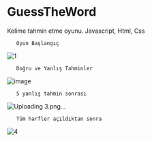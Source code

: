 # GuessTheWord
Kelime tahmin etme oyunu. Javascript, Html, Css

       Oyun Başlangıç
![1](https://user-images.githubusercontent.com/82520671/128597637-fd189227-68ac-4adf-a461-39ed06ef10ed.png)


       Doğru ve Yanlış Tahminler
![image](https://user-images.githubusercontent.com/82520671/128597665-adc2dd71-a17b-49ab-9fdd-4b495fd198fc.png)


       5 yanlış tahmin sonrası
![Uploading 3.png…]()


       Tüm harfler açıldıktan sonra
![4](https://user-images.githubusercontent.com/82520671/128597745-2d9511a6-e0c7-4aee-ae90-eeebfb1f332c.png)



